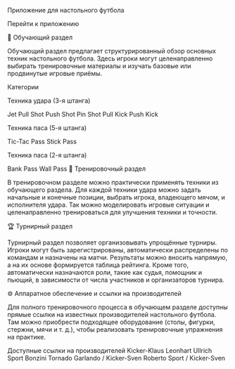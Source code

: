 Приложение для настольного футбола



Перейти к приложению

🧠 Обучающий раздел



Обучающий раздел предлагает структурированный обзор основных техник настольного футбола.
Здесь игроки могут целенаправленно выбирать тренировочные материалы и изучать базовые или продвинутые игровые приёмы.

Категории



Техника удара (3-я штанга)

Jet
Pull Shot
Push Shot
Pin Shot
Pull Kick
Push Kick



Техника паса (5-я штанга)

Tic-Tac Pass
Stick Pass



Техника паса (2-я штанга)

Bank Pass
Wall Pass
🎯 Тренировочный раздел



В тренировочном разделе можно практически применять техники из обучающего раздела.
Для каждой техники удара можно задать начальные и конечные позиции, выбрать игрока, владеющего мячом, и исполнителя удара.
Так можно моделировать игровые ситуации и целенаправленно тренироваться для улучшения техники и точности.

🏆 Турнирный раздел



Турнирный раздел позволяет организовывать упрощённые турниры.
Игроки могут быть зарегистрированы, автоматически распределены по командам и назначены на матчи.
Результаты можно вносить напрямую, а на их основе формируется таблица рейтинга.
Кроме того, автоматически назначаются роли, такие как судья, помощник и пьющий, в зависимости от числа участников и организаторов турнира.

⚙️ Аппаратное обеспечение и ссылки на производителей



Для полного тренировочного процесса в обучающем разделе доступны прямые ссылки на известных производителей настольного футбола.
Там можно приобрести подходящее оборудование (столы, фигурки, стержни, мячи и т. д.), чтобы реализовать тренировочные упражнения на практике.

Доступные ссылки на производителей
Kicker-Klaus
Leonhart
Ullrich Sport
Bonzini
Tornado
Garlando / Kicker-Sven
Roberto Sport / Kicker-Sven

